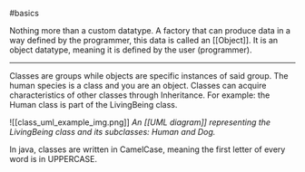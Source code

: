 #basics 

Nothing more than a custom datatype. A factory that can produce data in a way defined by the programmer, this data is called an [[Object]]. It is an object datatype, meaning it is defined by the user (programmer).

------

Classes are groups while objects are specific instances of said group. The human species is a class and you are an object. Classes can acquire characteristics of other classes through Inheritance. For example: the Human class is part of the LivingBeing class.


![[class_uml_example_img.png]]
*An [[UML diagram]] representing the LivingBeing class and its subclasses: Human and Dog.*

In java, classes are written in CamelCase, meaning the first letter of every word is in UPPERCASE.